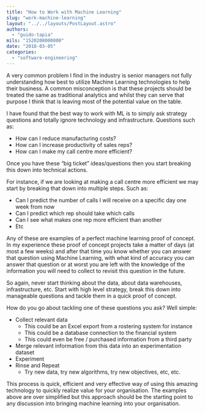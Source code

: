 ```yaml
---
title: "How to Work with Machine Learning"
slug: "work-machine-learning"
layout: "../../layouts/PostLayout.astro"
authors: 
  - "guido-tapia"
mils: "1520208000000"
date: "2018-03-05"
categories: 
  - "software-engineering"
---
```


A very common problem I find in the industry is senior managers not fully understanding how best to utilize Machine Learning technologies to help their business. A common misconception is that these projects should be treated the same as traditional analytics and whilst they can serve that purpose I think that is leaving most of the potential value on the table.

I have found that the best way to work with ML is to simply ask strategy questions and totally ignore technology and infrastructure. Questions such as:

- How can I reduce manufacturing costs?
- How can I increase productivity of sales reps?
- How can I make my call centre more efficient?

Once you have these “big ticket” ideas/questions then you start breaking this down into technical actions.

For instance, if we are looking at making a call centre more efficient we may start by breaking that down into multiple steps. Such as:

- Can I predict the number of calls I will receive on a specific day one week from now
- Can I predict which rep should take which calls
- Can I see what makes one rep more efficient than another
- Etc

Any of these are examples of a perfect machine learning proof of concept. In my experience these proof of concept projects take a matter of days (at most a few weeks) and after that time you know whether you can answer that question using Machine Learning, with what kind of accuracy you can answer that question or at worst you are left with the knowledge of the information you will need to collect to revisit this question in the future.

So again, never start thinking about the data, about data warehouses, infrastructure, etc. Start with high level strategy, break this down into manageable questions and tackle them in a quick proof of concept.

How do you go about tackling one of these questions you ask? Well simple:

- Collect relevant data
    - This could be an Excel export from a rostering system for instance
    - This could be a database connection to the financial system
    - This could even be free / purchased information from a third party
- Merge relevant information from this data into an experimentation dataset
- Experiment
- Rinse and Repeat
    - Try new data, try new algorithms, try new objectives, etc, etc.

This process is quick, efficient and very effective way of using this amazing technology to quickly realize value for your organisation. The examples above are over simplified but this approach should be the starting point to any discussion into bringing machine learning into your organisation.
